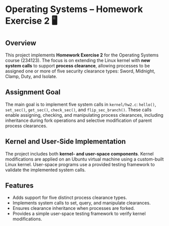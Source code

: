 # Operating Systems – Homework Exercise 2 🖥️

## Overview
This project implements **Homework Exercise 2** for the Operating Systems course (234123). The focus is on extending the Linux kernel with **new system calls** to support **process clearance**, allowing processes to be assigned one or more of five security clearance types: Sword, Midnight, Clamp, Duty, and Isolate.

## Assignment Goal
The main goal is to implement five system calls in `kernel/hw2.c`: `hello()`, `set_sec()`, `get_sec()`, `check_sec()`, and `flip_sec_branch()`. These calls enable assigning, checking, and manipulating process clearances, including inheritance during fork operations and selective modification of parent process clearances.

## Kernel and User-Side Implementation
The project includes both **kernel- and user-space components**. Kernel modifications are applied on an Ubuntu virtual machine using a custom-built Linux kernel. User-space programs use a provided testing framework to validate the implemented system calls.

## Features
- Adds support for five distinct process clearance types.
- Implements system calls to set, query, and manipulate clearances.
- Ensures clearance inheritance when processes are forked.
- Provides a simple user-space testing framework to verify kernel modifications.
